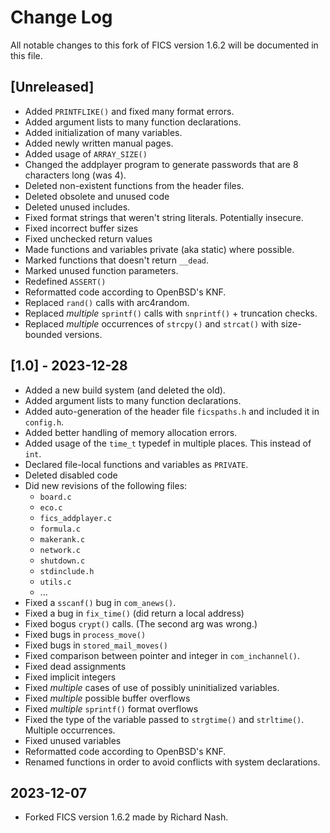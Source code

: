 # Change Log #

All notable changes to this fork of FICS version 1.6.2 will be
documented in this file.

## [Unreleased] ##
- Added `PRINTFLIKE()` and fixed many format errors.
- Added argument lists to many function declarations.
- Added initialization of many variables.
- Added newly written manual pages.
- Added usage of `ARRAY_SIZE()`
- Changed the addplayer program to generate passwords that are 8
  characters long (was 4).
- Deleted non-existent functions from the header files.
- Deleted obsolete and unused code
- Deleted unused includes.
- Fixed format strings that weren't string literals. Potentially
  insecure.
- Fixed incorrect buffer sizes
- Fixed unchecked return values
- Made functions and variables private (aka static) where possible.
- Marked functions that doesn't return `__dead`.
- Marked unused function parameters.
- Redefined `ASSERT()`
- Reformatted code according to OpenBSD's KNF.
- Replaced `rand()` calls with arc4random.
- Replaced _multiple_ `sprintf()` calls with `snprintf()` + truncation
  checks.
- Replaced _multiple_ occurrences of `strcpy()` and `strcat()` with
  size-bounded versions.

## [1.0] - 2023-12-28 ##
- Added a new build system (and deleted the old).
- Added argument lists to many function declarations.
- Added auto-generation of the header file `ficspaths.h` and included
  it in `config.h`.
- Added better handling of memory allocation errors.
- Added usage of the `time_t` typedef in multiple places. This instead
  of `int`.
- Declared file-local functions and variables as `PRIVATE`.
- Deleted disabled code
- Did new revisions of the following files:
  - `board.c`
  - `eco.c`
  - `fics_addplayer.c`
  - `formula.c`
  - `makerank.c`
  - `network.c`
  - `shutdown.c`
  - `stdinclude.h`
  - `utils.c`
  - ...
- Fixed a `sscanf()` bug in `com_anews()`.
- Fixed a bug in `fix_time()` (did return a local address)
- Fixed bogus `crypt()` calls. (The second arg was wrong.)
- Fixed bugs in `process_move()`
- Fixed bugs in `stored_mail_moves()`
- Fixed comparison between pointer and integer in `com_inchannel()`.
- Fixed dead assignments
- Fixed implicit integers
- Fixed _multiple_ cases of use of possibly uninitialized variables.
- Fixed _multiple_ possible buffer overflows
- Fixed _multiple_ `sprintf()` format overflows
- Fixed the type of the variable passed to `strgtime()` and
  `strltime()`. Multiple occurrences.
- Fixed unused variables
- Reformatted code according to OpenBSD's KNF.
- Renamed functions in order to avoid conflicts with system
  declarations.

## 2023-12-07 ##
- Forked FICS version 1.6.2 made by Richard Nash.
